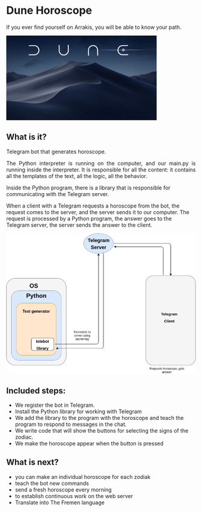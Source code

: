 # Dune Horoscope
If you ever find yourself on Arrakis, you will be able to know your path.

<img src="images/dune.jpg" alt="Dune Worm" width="400">

## What is it?
Telegram bot that generates horoscope.

<p align="justify">
The Python interpreter is running on the computer,
and our main.py is running inside the interpreter. 
It is responsible for all the content: it contains all the templates of the text,
all the logic, all the behavior.
</p>

Inside the Python program, there is a library that is responsible
for communicating with the Telegram server.

When a client with a Telegram requests a horoscope from the bot,
the request comes to the server, and the server sends it to our computer.
The request is processed by a Python program,
the answer goes to the Telegram server, the server sends the answer to the client.


<img src="images/server.png" alt="connection diagram" width ="600">


## Included steps:
- We register the bot in Telegram.
- Install the Python library for working with Telegram
- We add the library to the program with the horoscope
  and teach the program to respond to messages in the chat.
- We write code that will show the buttons for selecting the signs of the zodiac.
- We make the horoscope appear when the button is pressed
## What is next?
- you can make an individual horoscope for each zodiak
- teach the bot new commands
- send a fresh horoscope every morning
- to establish continuous work on the web server
- Translate into The Fremen language


